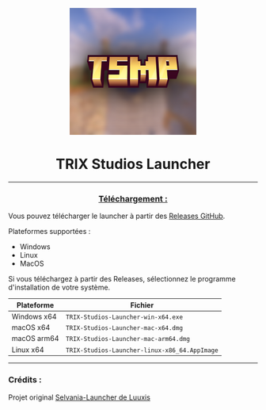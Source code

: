 <p align="center"><img src="../src/assets/images/icon.png" alt="icon-launcher"></p>

<h1 align="center">TRIX Studios Launcher</h1>

---

### **<ins><p align="center">Téléchargement :</p>**

Vous pouvez télécharger le launcher à partir des [Releases GitHub](../../../releases).

Plateformes supportées :

- Windows 
- Linux
- MacOS

Si vous téléchargez à partir des Releases, sélectionnez le programme d'installation de votre système.

 Plateforme | Fichier |
| -------- | ---- |
| Windows x64 | `TRIX-Studios-Launcher-win-x64.exe ` |
| macOS x64 | `TRIX-Studios-Launcher-mac-x64.dmg` |
| macOS arm64 | `TRIX-Studios-Launcher-mac-arm64.dmg` |
| Linux x64 | `TRIX-Studios-Launcher-linux-x86_64.AppImage` |

---

### Crédits :

Projet original [Selvania-Launcher de Luuxis](https://github.com/luuxis/Selvania-Launcher)
